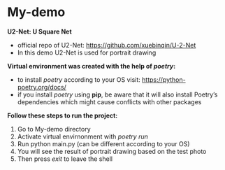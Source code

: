 # My-demo
**U2-Net: U Square Net**
- official repo of U2-Net: https://github.com/xuebinqin/U-2-Net
- In this demo U2-Net is used for portrait drawing

**Virtual environment was created with the help of *poetry*:**
- to install *poetry* according to your OS visit: https://python-poetry.org/docs/
- if you install *poetry* using **pip**, be aware that it will also install Poetry’s dependencies which might cause conflicts with other packages

**Follow these steps to run the project:**
 1. Go to My-demo directory
 2. Activate virtual envirnonment with *poetry run*
 3. Run python main.py (can be different according to your OS)
 4. You will see the result of portrait drawing based on the test photo
 5. Then press *exit* to leave the shell
